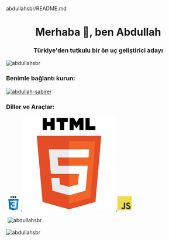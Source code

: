 abdullahsbr/README.md

<h1 align="center">Merhaba 👋, ben Abdullah</h1>
<h3 align="center">Türkiye'den tutkulu bir ön uç geliştirici adayı</h3>

<p align = "left"> <img src = "https://komarev.com/ghpvc/?username=abdullahsbr&label=Profile%20views&color=0e75b6&style=flat" alt = "abdullahsbr" /> </p>

<h3 align="left">Benimle bağlantı kurun:</h3>
<p align = "sol">
<a href = "https://linkedin.com/in/abdullah-sabirer" target = "blank"><img align = "center" src = "https://raw.githubusercontent.com/rahuldkjain/github-profile" -readme-generator/master/src/images/icons/Social/linked-in-alt.svg" alt = "abdullah-sabirer" height = "30" genişlik = "40" /></a>
</p>

<h3 align="left">Diller ve Araçlar:</h3>
<p align = "sol"> <a href = "https://www.w3schools.com/css/" target = "_blank" rel = "noreferrer"> <img src = "https://raw.githubusercontent.com/devicons/devicon/master/icons/css3/css3-original-wordmark.svg" alt = "css3" width = "40" height = "40"/> </a> <a href = "https://www.w3.org/html/" target = "_blank" rel = "noreferrer"> <img src = "https://raw.githubusercontent.com/devicons/devicon/master/icons/html5/html5-original-wordmark.svg" alt = "html5" genişlik = "40" yükseklik = "40"/> </a> <a href = "https://developer.mozilla.org/en-US/docs/Web/JavaScript" target = "_blank" rel = "noreferrer"> <img src = "https://raw.githubusercontent.com/devicons/devicon/master/icons/javascript/javascript-original.svg" alt = "javascript" width = "40" height = "40"/> </a> </p>

<p>&nbsp;<img align = "center" src = "https://github-readme-stats.vercel.app/api?username=abdullahsbr&show_icons=true&locale=en" alt = "abdullahsbr" /></p>

<p><img align = "center" src = "https://github-readme-streak-stats.herokuapp.com/?user=abdullahsbr&" alt = "abdullahsbr" /></p>

